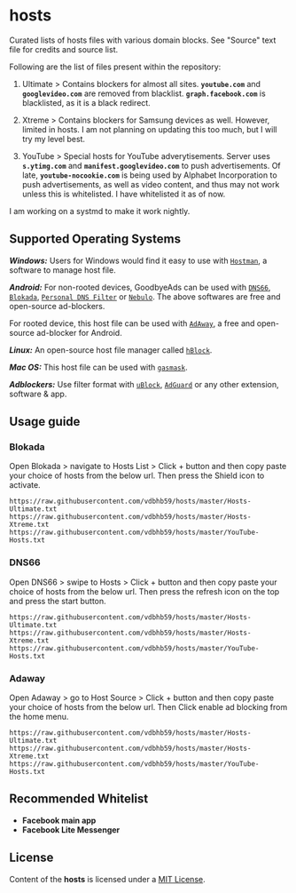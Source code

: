# hosts
Curated lists of hosts files with various domain blocks. See "Source" text file for credits and source list.

Following are the list of files present within the repository:

01. Ultimate > Contains blockers for almost all sites.
**`youtube.com`** and **`googlevideo.com`** are removed from blacklist.
**`graph.facebook.com`** is blacklisted, as it is a black redirect.

02. Xtreme > Contains blockers for Samsung devices as well. However, limited in hosts.
I am not planning on updating this too much, but I will try my level best.

03. YouTube > Special hosts for YouTube adverytisements.
Server uses **`s.ytimg.com`** and **`manifest.googlevideo.com`** to push advertisements.
Of late, **`youtube-nocookie.com`** is being used by Alphabet Incorporation to push advertisements, as well as video content, and thus may not work unless this is whitelisted. I have whitelisted it as of now.

I am working on a systmd to make it work nightly.

## Supported Operating Systems

***Windows:*** Users for Windows would find it easy to use with [`Hostman`](http://www.abelhadigital.com/hostsman/), a software to manage host file.
     
***Android:*** For non-rooted devices, GoodbyeAds can be used with [`DNS66`](https://f-droid.org/en/packages/org.jak_linux.dns66/), [`Blokada`](https://f-droid.org/en/packages/org.blokada.alarm/), [`Personal DNS Filter`](https://www.zenz-solutions.de/personaldnsfilter/) or [`Nebulo`](https://nebulo.app/source).
The above softwares are free and open-source ad-blockers.
     
For rooted device, this host file can be used with [`AdAway`](https://f-droid.org/en/packages/org.adaway/), a free and open-source ad-blocker for Android.
     
***Linux:*** An open-source host file manager called [`hBlock`](https://github.com/hectorm/hBlock).
       
***Mac OS:*** This host file can be used with [`gasmask`](https://github.com/2ndalpha/gasmask).
   
***Adblockers:*** Use filter format with [`uBlock`](https://github.com/gorhill/uBlock), [`AdGuard`](https://adguard.com/en/welcome.html) or any other extension, software & app.

## Usage guide

### Blokada
Open Blokada > navigate to Hosts List > Click + button and then copy paste your choice of hosts from the below url.
Then press the Shield icon to activate.
```
https://raw.githubusercontent.com/vdbhb59/hosts/master/Hosts-Ultimate.txt
https://raw.githubusercontent.com/vdbhb59/hosts/master/Hosts-Xtreme.txt
https://raw.githubusercontent.com/vdbhb59/hosts/master/YouTube-Hosts.txt
```

### DNS66
Open DNS66 > swipe to Hosts > Click + button and then copy paste your choice of hosts from the below url.
Then press the refresh icon on the top and press the start button.
```
https://raw.githubusercontent.com/vdbhb59/hosts/master/Hosts-Ultimate.txt
https://raw.githubusercontent.com/vdbhb59/hosts/master/Hosts-Xtreme.txt
https://raw.githubusercontent.com/vdbhb59/hosts/master/YouTube-Hosts.txt
```

### Adaway
Open Adaway > go to Host Source > Click + button and then copy paste your choice of hosts from the below url.
Then Click enable ad blocking from the home menu.
```
https://raw.githubusercontent.com/vdbhb59/hosts/master/Hosts-Ultimate.txt
https://raw.githubusercontent.com/vdbhb59/hosts/master/Hosts-Xtreme.txt
https://raw.githubusercontent.com/vdbhb59/hosts/master/YouTube-Hosts.txt
```

## Recommended Whitelist

- __Facebook main app__
- __Facebook Lite Messenger__

## License

Content of the **hosts** is licensed under a [MIT License](https://github.com/vdbhb59/hosts/blob/master/LICENSE).